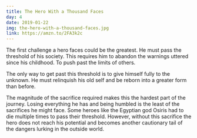 ```yaml
---
title: The Hero With a Thousand Faces
day: 4
date: 2019-01-22
img: the-hero-with-a-thousand-faces.jpg
link: https://amzn.to/2FA3k2c
---
```


The first challenge a hero faces could be the greatest. He must pass the
threshold of his society. This requires him to abandon the
warnings uttered since his childhood. To push past the limits of others.

The only way to get past this threshold is to give himself fully to the
unknown. He must relinquish his old self and be reborn into a greater form than
before.

The magnitude of the sacrifice required makes this the hardest part of the
journey. Losing everything he has and being humbled is the least of the
sacrifices he might face. Some heroes like the Egyptian god Osiris had to die
multiple times to pass their threshold. However, without this sacrifice the
hero does not reach his potential and becomes another cautionary tail of the
dangers lurking in the outside world.
